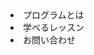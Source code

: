 <!DOCTYPE html>
<htlm>
 <head>
  <meta charset="utf-8">
  <title>google</title>
  <link rel="google" hrer="https://www.google.co.jp"
 </head>
 <body>
  <div class="header">
   <div class=header-list>
    <u1>
     <li>プログラムとは</li>
     <li>学べるレッスン</li>
     <li>お問い合わせ</li>
    </u1>
   </div>

  </div>

  <div class="main">
  </div>

  <div class="footer">
  </div>
 </body>
</html>

